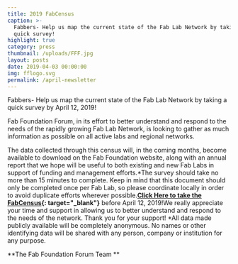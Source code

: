 ```yaml
---
title: 2019 FabCensus
caption: >-
  Fabbers- Help us map the current state of the Fab Lab Network by taking a
  quick survey!
highlight: true
category: press
thumbnail: /uploads/FFF.jpg
layout: posts
date: 2019-04-03 00:00:00
img: fflogo.svg
permalink: /april-newsletter
---
```


Fabbers- Help us map the current state of the Fab Lab Network by taking a quick survey by April 12, 2019!

Fab Foundation Forum, in its effort to better understand and respond to the needs of the rapidly growing Fab Lab Network, is looking to gather as much information as possible on all active labs and regional networks. 

The data collected through this census will, in the coming months, become available to download on the Fab Foundation website, along with an annual report that we hope will be useful to both existing and new Fab Labs in support of funding and management efforts.\*The survey should take no more than 15 minutes to complete. Keep in mind that this document should only be completed once per Fab Lab, so please coordinate locally in order to avoid duplicate efforts wherever possible.**[Click Here to take the FabCensus](https://goo.gl/forms/pbiuYlOCbP0UPtml1){: target="_blank"}** before April 12, 2019!We really appreciate your time and support in allowing us to better understand and respond to the needs of the network. Thank you for your support! \*All data made publicly available will be completely anonymous. No names or other identifying data will be shared with any person, company or institution for any purpose.

**The Fab Foundation Forum Team **